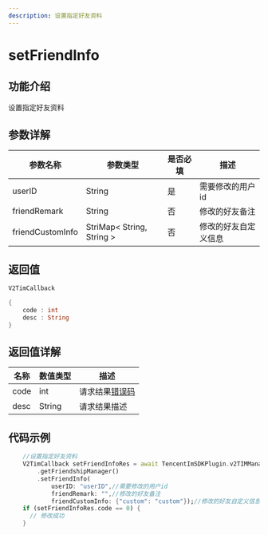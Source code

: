 ```yaml
---
description: 设置指定好友资料
---
```


# setFriendInfo

## 功能介绍

设置指定好友资料

## 参数详解

| 参数名称             | 参数类型                      | 是否必填 | 描述         |
| ---------------- | ------------------------- | ---- | ---------- |
| userID           | String                    | 是    | 需要修改的用户id  |
| friendRemark     | String                    | 否    | 修改的好友备注    |
| friendCustomInfo | StriMap< String, String > | 否    | 修改的好友自定义信息 |

## 返回值

```dart
V2TimCallback

{
    code : int
    desc : String
}
```

## 返回值详解

| 名称   | 数值类型   | 描述                                                             |
| ---- | ------ | -------------------------------------------------------------- |
| code | int    | 请求结果[错误码](https://cloud.tencent.com/document/product/269/1671) |
| desc | String | 请求结果描述                                                         |

## 代码示例  &#x20;

```dart
    //设置指定好友资料
    V2TimCallback setFriendInfoRes = await TencentImSDKPlugin.v2TIMManager
        .getFriendshipManager()
        .setFriendInfo(
            userID: "userID",//需要修改的用户id
            friendRemark: "",//修改的好友备注
            friendCustomInfo: {"custom": "custom"});//修改的好友自定义信息
    if (setFriendInfoRes.code == 0) {
      // 修改成功
    }

```
